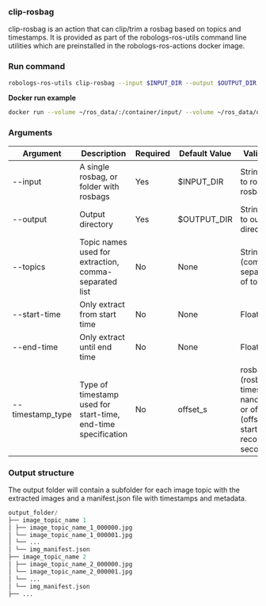 ### clip-rosbag

clip-rosbag is an action that can clip/trim a rosbag based on topics and timestamps. It is provided as part of the robologs-ros-utils command 
line utilities which are preinstalled in the robologs-ros-actions docker image.

### Run command

```bash 
robologs-ros-utils clip-rosbag --input $INPUT_DIR --output $OUTPUT_DIR
```

**Docker run example**

```bash
docker run --volume ~/ros_data/:/container/input/ --volume ~/ros_data/output/:/container/output/ robologs-ros-actions 'robologs-ros-utils get-images --input $INPUT_DIR --output $OUTPUT_DIR'
```

### Arguments

| Argument         | Description                                                   | Required | Default Value | Valid Values                                                                                         |
|------------------|---------------------------------------------------------------|----------|---------------|------------------------------------------------------------------------------------------------------|
| --input          | A single rosbag, or folder with rosbags                       | Yes      | $INPUT_DIR    | String (Path to rosbag or rosbag folder)                                                             |
| --output         | Output directory                                              | Yes      | $OUTPUT_DIR   | String (Path to output directory)                                                                    |
| --topics         | Topic names used for extraction, comma-separated list         | No       | None          | String (comma-separated list of topics)                                                              |
| --start-time     | Only extract from start time                                  | No       | None          | Float                                                                                                |
| --end-time       | Only extract until end time                                   | No       | None          | Float                                                                                                |
| --timestamp_type | Type of timestamp used for start-time, end-time specification | No       | offset_s      | rosbag_ns (rosbag timestamp in nanoseconds) or offset_s (offset since start of recording in seconds) |


### Output structure
The output folder will contain a subfolder for each image topic with the extracted images and a manifest.json file with timestamps and metadata.

```python
output_folder/
├── image_topic_name 1
│ ├── image_topic_name_1_000000.jpg
│ └── image_topic_name_1_000001.jpg
│ └── ...
│ └── img_manifest.json
├── image_topic_name 2
│ ├── image_topic_name_2_000000.jpg
│ └── image_topic_name_2_000001.jpg
│ └── ...
│ └── img_manifest.json
├── ...
```

